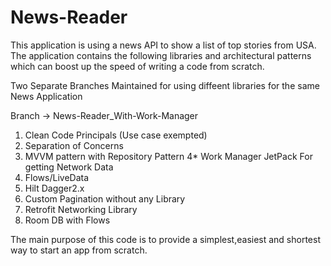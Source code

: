# News-Reader
This application is using a news API to show a list of top stories from USA. 
The application contains the following libraries and architectural patterns which can boost up the speed of writing a code from scratch.

Two Separate Branches Maintained for using diffeent libraries for the same News Application

Branch -> News-Reader_With-Work-Manager

1. Clean Code Principals (Use case exempted)
2. Separation of Concerns 
3. MVVM pattern with Repository Pattern
4* Work Manager JetPack For getting Network Data 
4. Flows/LiveData
4. Hilt Dagger2.x
5. Custom Pagination without any Library  
7. Retrofit Networking Library 
8. Room DB with Flows

The main purpose of this code is to provide a simplest,easiest and shortest way to start an app from scratch.
